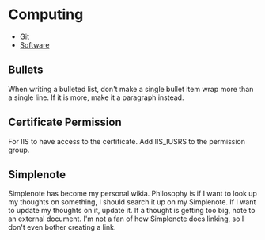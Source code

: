 # Computing

* [Git](Git.md)
* [Software](Software.md)

## Bullets

When writing a bulleted list, don't make a single bullet item wrap more than a single line. If it is more, make it a paragraph instead.

## Certificate Permission

For IIS to have access to the certificate. Add IIS_IUSRS to the permission group.

## Simplenote

Simplenote has become my personal wikia. Philosophy is if I want to look up my thoughts on something, I should search it up on my Simplenote. If I want to update my thoughts on it, update it. If a thought is getting too big, note to an external document. I'm not a fan of how Simplenote does linking, so I don't even bother creating a link.
